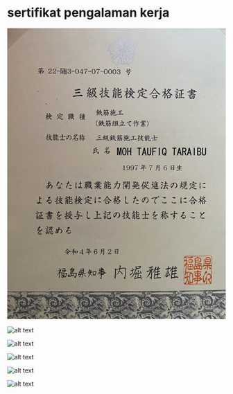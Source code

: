 # sertifikat pengalaman kerja

![alt text](https://github.com/Taufiktaraibu/My_Certificate/blob/main/certifcate%20SPV/image0%20(2).jpeg)

![alt text]([https://github.com/Taufiktaraibu/My_Certificate/blob/main/certificate/Business%20Analytics%20with%20Excel_page-0001.jpg?raw=true](https://github.com/Taufiktaraibu/My_Certificate/blob/main/certifcate%20SPV/image0%20(2).jpeg))

![alt text]([https://github.com/Taufiktaraibu/My_Certificate/blob/main/certificate/Business%20Analytics%20with%20Excel_page-0001.jpg?raw=true](https://github.com/Taufiktaraibu/My_Certificate/blob/main/certifcate%20SPV/image0%20(2).jpeg))

![alt text]([https://github.com/Taufiktaraibu/My_Certificate/blob/main/certificate/Business%20Analytics%20with%20Excel_page-0001.jpg?raw=true](https://github.com/Taufiktaraibu/My_Certificate/blob/main/certifcate%20SPV/image0%20(2).jpeg))

![alt text]([https://github.com/Taufiktaraibu/My_Certificate/blob/main/certificate/Business%20Analytics%20with%20Excel_page-0001.jpg?raw=true](https://github.com/Taufiktaraibu/My_Certificate/blob/main/certifcate%20SPV/image0%20(2).jpeg))

![alt text]([https://github.com/Taufiktaraibu/My_Certificate/blob/main/certificate/Business%20Analytics%20with%20Excel_page-0001.jpg?raw=true](https://github.com/Taufiktaraibu/My_Certificate/blob/main/certifcate%20SPV/image0%20(2).jpeg))
